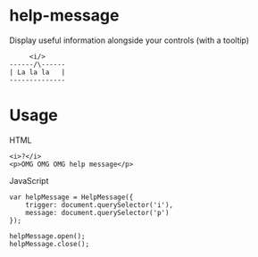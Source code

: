 help-message
============

Display useful information alongside your controls (with a tooltip)

         <i/>
    ------/\------
    | La la la   |
    --------------
    
Usage
=====

HTML

    <i>?</i>
    <p>OMG OMG OMG help message</p>
    
JavaScript

    var helpMessage = HelpMessage({
        trigger: document.querySelector('i'),
        message: document.querySelector('p')
    });
    
    helpMessage.open();
    helpMessage.close();